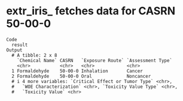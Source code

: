 # extr_iris_ fetches data for CASRN 50-00-0

    Code
      result
    Output
      # A tibble: 2 x 8
        `Chemical Name` CASRN   `Exposure Route` `Assessment Type`
        <chr>           <chr>   <chr>            <chr>            
      1 Formaldehyde    50-00-0 Inhalation       Cancer           
      2 Formaldehyde    50-00-0 Oral             Noncancer        
      # i 4 more variables: `Critical Effect or Tumor Type` <chr>,
      #   `WOE Characterization` <chr>, `Toxicity Value Type` <chr>,
      #   `Toxicity Value` <chr>

